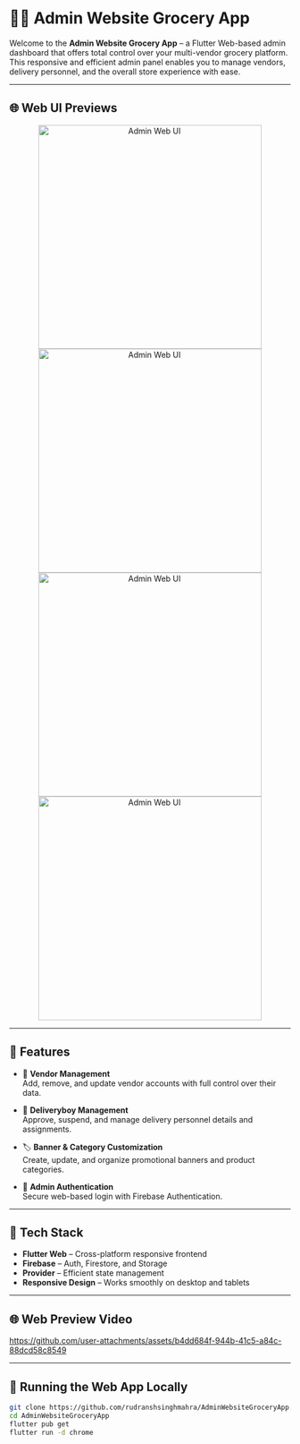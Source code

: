# 🧑‍💼 Admin Website Grocery App

Welcome to the **Admin Website Grocery App** – a Flutter Web-based admin dashboard that offers total control over your multi-vendor grocery platform. This responsive and efficient admin panel enables you to manage vendors, delivery personnel, and the overall store experience with ease.

---

## 🌐 Web UI Previews

<div align="center">
  <img src="https://github.com/user-attachments/assets/73b34405-3b49-40cf-b2e5-b6dd7df6afe8" alt="Admin Web UI" width="400"/>
  <img src="https://github.com/user-attachments/assets/e20280f1-3442-4d18-b06c-77db315d9197" alt="Admin Web UI" width="400"/>
  <img src="https://github.com/user-attachments/assets/95067ff6-aa92-45b3-b6ed-12f2ea3a2005" alt="Admin Web UI" width="400"/>
  <img src="https://github.com/user-attachments/assets/9c70b4f6-dbc9-4ba3-b39d-89d6ed718389" alt="Admin Web UI" width="400"/>
</div>

---

## 🚀 Features

- 🧾 **Vendor Management**  
  Add, remove, and update vendor accounts with full control over their data.

- 🚚 **Deliveryboy Management**  
  Approve, suspend, and manage delivery personnel details and assignments.

- 🏷️ **Banner & Category Customization**  
  Create, update, and organize promotional banners and product categories.

- 🔐 **Admin Authentication**  
  Secure web-based login with Firebase Authentication.

---

## 🧰 Tech Stack

- **Flutter Web** – Cross-platform responsive frontend  
- **Firebase** – Auth, Firestore, and Storage  
- **Provider** – Efficient state management  
- **Responsive Design** – Works smoothly on desktop and tablets

---

## 🌐 Web Preview Video

https://github.com/user-attachments/assets/b4dd684f-944b-41c5-a84c-88dcd58c8549

---

## 🚀 Running the Web App Locally

```bash
git clone https://github.com/rudranshsinghmahra/AdminWebsiteGroceryApp.git
cd AdminWebsiteGroceryApp
flutter pub get
flutter run -d chrome
